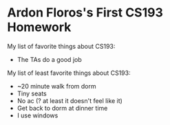 # Ardon Floros's First CS193 Homework
My list of favorite things about CS193:
- The TAs do a good job

My list of least favorite things about CS193:
- ~20 minute walk from dorm
- Tiny seats
- No ac (? at least it doesn't feel like it)
- Get back to dorm at dinner time
- I use windows
